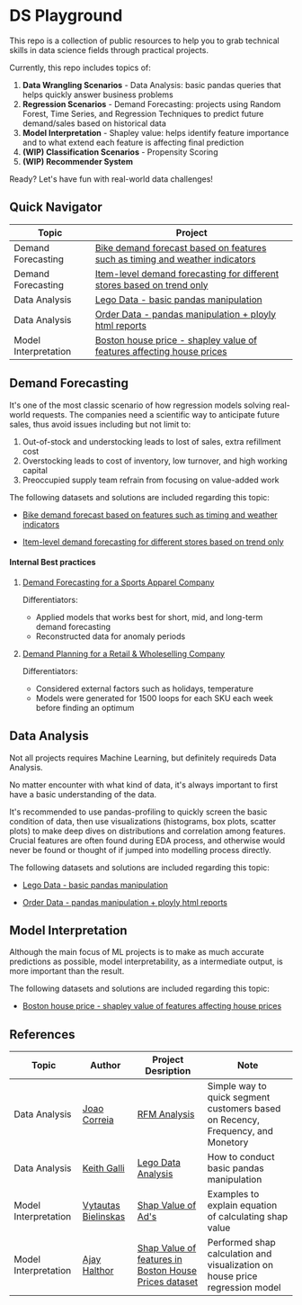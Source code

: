 # DS Playground
This repo is a collection of public resources to help you to grab technical skills in data science fields through practical projects.

Currently, this repo includes topics of:

1. **Data Wrangling Scenarios** - Data Analysis: basic pandas queries that helps quickly answer business problems
2. **Regression Scenarios** - Demand Forecasting: projects using Random Forest, Time Series, and Regression Techniques to predict future demand/sales based on historical data
3. **Model Interpretation** - Shapley value: helps identify feature importance and to what extend each feature is affecting final prediction
4. **(WIP) Classification Scenarios** - Propensity Scoring
5. **(WIP) Recommender System**

Ready? Let's have fun with real-world data challenges!

## Quick Navigator
| Topic | Project |
| --- | --- | 
| Demand Forecasting | [Bike demand forecast based on features such as timing and weather indicators](https://github.com/rayjin2022/ds_playground/tree/main/Demand%20Forecasting/bike%20demand%20forecasting) |
| Demand Forecasting | [Item-level demand forecasting for different stores based on trend only](https://github.com/rayjin2022/ds_playground/tree/main/Demand%20Forecasting/store%20item%20demand%20forecasting) |
| Data Analysis | [Lego Data - basic pandas manipulation](https://github.com/rayjin2022/ds_playground/tree/main/Data%20Analysis/lego%20analysis%20with%20pandas) |
| Data Analysis | [Order Data - pandas manipulation + ployly html reports](https://github.com/rayjin2022/ds_playground/tree/main/Data%20Analysis/sales%20analysis%20with%20plotly) |
| Model Interpretation | [Boston house price - shapley value of features affecting house prices](https://github.com/rayjin2022/ds_playground/tree/main/Model%20Interpretation%20-%20Shap%20Value)|

## Demand Forecasting
It's one of the most classic scenario of how regression models solving real-world requests. The companies need a scientific way to anticipate future sales, thus avoid issues including but not limit to:

1. Out-of-stock and understocking leads to lost of sales, extra refillment cost
2. Overstocking leads to cost of inventory, low turnover, and high working capital
3. Preoccupied supply team refrain from focusing on value-added work 

The following datasets and solutions are included regarding this topic:
- [Bike demand forecast based on features such as timing and weather indicators](https://github.com/rayjin2022/ds_playground/tree/main/Demand%20Forecasting/bike%20demand%20forecasting)

- [Item-level demand forecasting for different stores based on trend only](https://github.com/rayjin2022/ds_playground/tree/main/Demand%20Forecasting/store%20item%20demand%20forecasting)

#### Internal Best practices
1. [Demand Forecasting for a Sports Apparel Company](https://drive.google.com/drive/u/0/folders/1eGp8G2CUZjyLDJPXAwTwRoQzZquSZSOx)
    
    Differentiators:
    - Applied models that works best for short, mid, and long-term demand forecasting 
    - Reconstructed data for anomaly periods

2. [Demand Planning for a Retail & Wholeselling Company](https://drive.google.com/drive/u/0/folders/1SlJPyE2ojEvUDQo0EBrXOe5AbA0GU8kK)

    Differentiators:
    - Considered external factors such as holidays, temperature
    - Models were generated for 1500 loops for each SKU each week before finding an optimum
    
## Data Analysis
Not all projects requires Machine Learning, but definitely requireds Data Analysis.

No matter encounter with what kind of data, it's always important to first have a basic understanding of the data.

It's recommended to use pandas-profiling to quickly screen the basic condition of data, then use visualizations (histograms, box plots, scatter plots) to make deep dives on distributions and correlation among features. Crucial features are often found during EDA process, and otherwise would never be found or thought of if jumped into modelling process directly.

The following datasets and solutions are included regarding this topic:
- [Lego Data - basic pandas manipulation](https://github.com/rayjin2022/ds_playground/tree/main/Data%20Analysis/lego%20analysis%20with%20pandas)

- [Order Data - pandas manipulation + ployly html reports](https://github.com/rayjin2022/ds_playground/tree/main/Data%20Analysis/sales%20analysis%20with%20plotly)

## Model Interpretation
Although the main focus of ML projects is to make as much accurate predictions as possible, model interpretability, as a intermediate output, is more important than the result.

The following datasets and solutions are included regarding this topic:
- [Boston house price - shapley value of features affecting house prices](https://github.com/rayjin2022/ds_playground/tree/main/Model%20Interpretation%20-%20Shap%20Value)

## References

| Topic | Author | Project Desription | Note |
| --- | --- | --- | --- |
| Data Analysis | [Joao Correia](https://github.com/joaolcorreia) | [RFM Analysis](https://github.com/joaolcorreia/RFM-analysis) | Simple way to quick segment customers based on Recency, Frequency, and Monetory 
| Data Analysis | [Keith Galli](https://github.com/KeithGalli) | [Lego Data Analysis](https://github.com/KeithGalli/lego-analysis) | How to conduct basic pandas manipulation |
| Model Interpretation | [Vytautas Bielinskas](https://www.linkedin.com/in/bielinskas/) | [Shap Value of Ad's](https://www.youtube.com/watch?v=u7Om2joZWYs) | Examples to explain equation of calculating shap value|
| Model Interpretation | [Ajay Halthor](https://github.com/ajhalthor) | [Shap Value of features in Boston House Prices dataset](https://github.com/ajhalthor/model-interpretability/blob/main/Shap%20Values.ipynb) | Performed shap calculation and visualization on house price regression model|